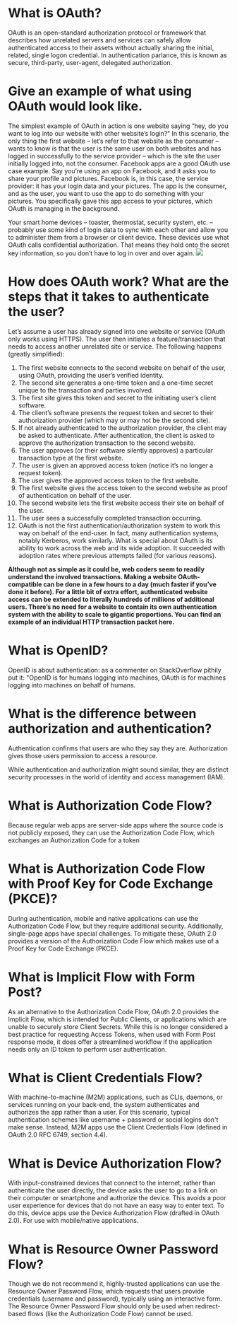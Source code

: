 # What is OAuth?
OAuth is an open-standard authorization protocol or framework that describes how unrelated servers and services can safely allow authenticated access to their assets without actually sharing the initial, related, single logon credential. In authentication parlance, this is known as secure, third-party, user-agent, delegated authorization.
# Give an example of what using OAuth would look like.
The simplest example of OAuth in action is one website saying “hey, do you want to log into our website with other website’s login?” In this scenario, the only thing the first website – let’s refer to that website as the consumer – wants to know is that the user is the same user on both websites and has logged in successfully to the service provider – which is the site the user initially logged into, not the consumer.
Facebook apps are a good OAuth use case example. Say you’re using an app on Facebook, and it asks you to share your profile and pictures. Facebook is, in this case, the service provider: it has your login data and your pictures. The app is the consumer, and as the user, you want to use the app to do something with your pictures. You specifically gave this app access to your pictures, which OAuth is managing in the background.

Your smart home devices – toaster, thermostat, security system, etc. – probably use some kind of login data to sync with each other and allow you to administer them from a browser or client device. These devices use what OAuth calls confidential authorization. That means they hold onto the secret key information, so you don’t have to log in over and over again.
![](https://blogvaronis2.wpengine.com/wp-content/uploads/2012/04/oauth-explained-1024x622.png)
# How does OAuth work? What are the steps that it takes to authenticate the user?
Let’s assume a user has already signed into one website or service (OAuth only works using HTTPS). The user then initiates a feature/transaction that needs to access another unrelated site or service. The following happens (greatly simplified):

1. The first website connects to the second website on behalf of the user, using OAuth, providing the user’s verified identity.
2. The second site generates a one-time token and a one-time secret unique to the transaction and parties involved.
3. The first site gives this token and secret to the initiating user’s client software.
4. The client’s software presents the request token and secret to their authorization provider (which may or may not be the second site).
5. If not already authenticated to the authorization provider, the client may be asked to authenticate. After authentication, the client is asked to approve the authorization transaction to the second website.
6. The user approves (or their software silently approves) a particular transaction type at the first website.
7. The user is given an approved access token (notice it’s no longer a request token).
8. The user gives the approved access token to the first website.
9. The first website gives the access token to the second website as proof of authentication on behalf of the user.
10. The second website lets the first website access their site on behalf of the user.
11. The user sees a successfully completed transaction occurring.
12. OAuth is not the first authentication/authorization system to work this way on behalf of the end-user. In fact, many authentication systems, notably Kerberos, work similarly. What is special about OAuth is its ability to work across the web and its wide adoption. It succeeded with adoption rates where previous attempts failed (for various reasons).

**Although not as simple as it could be, web coders seem to readily understand the involved transactions. Making a website OAuth-compatible can be done in a few hours to a day (much faster if you’ve done it before). For a little bit of extra effort, authenticated website access can be extended to literally hundreds of millions of additional users. There’s no need for a website to contain its own authentication system with the ability to scale to gigantic proportions. You can find an example of an individual HTTP transaction packet here.**




# What is OpenID?
OpenID is about authentication: as a commenter on StackOverflow pithily put it: "OpenID is for humans logging into machines, OAuth is for machines logging into machines on behalf of humans.


# What is the difference between authorization and authentication?

Authentication confirms that users are who they say they are. Authorization gives those users permission to access a resource.

While authentication and authorization might sound similar, they are distinct security processes in the world of identity and access management (IAM).
# What is Authorization Code Flow?
Because regular web apps are server-side apps where the source code is not publicly exposed, they can use the Authorization Code Flow, which exchanges an Authorization Code for a token
# What is Authorization Code Flow with Proof Key for Code Exchange (PKCE)?
During authentication, mobile and native applications can use the Authorization Code Flow, but they require additional security. Additionally, single-page apps have special challenges. To mitigate these, OAuth 2.0 provides a version of the Authorization Code Flow which makes use of a Proof Key for Code Exchange (PKCE).


# What is Implicit Flow with Form Post?
As an alternative to the Authorization Code Flow, OAuth 2.0 provides the Implicit Flow, which is intended for Public Clients, or applications which are unable to securely store Client Secrets. While this is no longer considered a best practice for requesting Access Tokens, when used with Form Post response mode, it does offer a streamlined workflow if the application needs only an ID token to perform user authentication.

# What is Client Credentials Flow?
With machine-to-machine (M2M) applications, such as CLIs, daemons, or services running on your back-end, the system authenticates and authorizes the app rather than a user. For this scenario, typical authentication schemes like username + password or social logins don't make sense. Instead, M2M apps use the Client Credentials Flow (defined in OAuth 2.0 RFC 6749, section 4.4).

# What is Device Authorization Flow?
With input-constrained devices that connect to the internet, rather than authenticate the user directly, the device asks the user to go to a link on their computer or smartphone and authorize the device. This avoids a poor user experience for devices that do not have an easy way to enter text. To do this, device apps use the Device Authorization Flow (drafted in OAuth 2.0). For use with mobile/native applications.


# What is Resource Owner Password Flow?
Though we do not recommend it, highly-trusted applications can use the Resource Owner Password Flow, which requests that users provide credentials (username and password), typically using an interactive form. The Resource Owner Password Flow should only be used when redirect-based flows (like the Authorization Code Flow) cannot be used.

